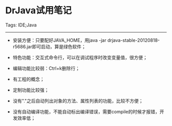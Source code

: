 # DrJava试用笔记
Tags: IDE;Java

------

* 安装方便：只要配好JAVA_HOME，用java -jar drjava-stable-20120818-r5686.jar即可启动，算是绿色软件；

 

* 特色功能：交互式命令行，可以在调试程序时改变变量值，很方便；

 

* 编辑功能比较弱：Ctrl+k删除行；

 

* 有工程的概念；

 

* 定制功能比较强；

 

* 没有"."之后自动列出对象的方法、属性列表的功能，比较不方便；

 

* 没有自动编译功能，不能自动标出编译错误，需要compile的时候才报错，开发效率低；